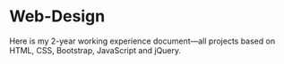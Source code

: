 # Web-Design
Here is my 2-year working experience document—all projects based on HTML, CSS, Bootstrap, JavaScript and jQuery.
